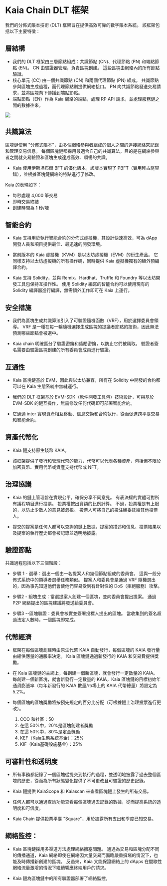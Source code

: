 # Kaia Chain DLT 框架

我們的分佈式賬本技術 (DLT) 框架旨在提供高效可靠的數字賬本系統。 該框架包括以下主要特徵：

## 層結構

- 我們的 DLT 框架由三層節點組成：共識節點 (CN)、代理節點 (PN) 和端點節點 (EN)。 CN 由驗證器管理，負責區塊創建。 這些區塊由網絡內的所有節點驗證。
- 核心單元 (CC) 由一個共識節點 (CN) 和兩個代理節點 (PN) 組成。 共識節點參與區塊生成過程，而代理節點則提供網絡接口。 PN 向共識節點發送交易請求，並將區塊向下傳播到端點節點。
- 端點節點（EN）作為 Kaia 網絡的端點，處理 RP API 請求，並處理服務鏈之間的數據往來。

![](/img/misc/kaia-nodes.jpg)

## 共識算法

區塊鏈使用 "分佈式賬本"，由多個網絡參與者組成的個人之間的連接網絡來記錄和管理交易信息。 每個區塊鏈都採用最適合自己的共識算法，目的是在網絡參與者之間就交易驗證和區塊生成達成高效、順暢的共識。

- Kaia 使用伊斯坦布爾 BFT 的優化版本，該版本實現了 PBFT（實用拜占庭容錯），並根據區塊鏈網絡的特點進行了修改。

Kaia 的表現如下：

- 每秒處理 4,000 筆交易
- 即時交易終結
- 創建時間為 1 秒/塊

## 智能合約

- Kaia 支持用於執行智能合約的分佈式虛擬機，其設計快速高效，可為 dApp 開發人員和項目提供最佳、最迅速的開發環境。

- 當前版本的 Kaia 虛擬機（KVM）是以太坊虛擬機（EVM）的衍生產品。 它同樣支持以太坊虛擬機的所有操作碼，同時提供 Kaia 虛擬機獨有的額外預編譯合約。

- Kaia 支持 Solidity，並與 Remix、Hardhat、Truffle 和 Foundry 等以太坊開發工具包保持互操作性。 使用 Solidity 編寫的智能合約可以使用現有的 Solidity 編譯器進行編譯，無需額外工作即可在 Kaia 上運行。

## 安全措施

- 我們為區塊生成共識算法引入了可驗證隨機函數（VRF），用於選擇委員會領導。 VRF 是一種在每一輪隨機選擇生成區塊的提議者節點的技術，因此無法預測哪些節點會被選中。

- Kaia chain 明確區分了驗證密鑰和獎勵密鑰，以防止它們被竊取。 驗證者簽名需要由驗證區塊創建的所有委員會成員進行驗證。

## 互通性

- Kaia 區塊鏈基於 EVM，因此與以太坊兼容，所有在 Solidity 中開發的合約都可以在 Kaia 生態系統中無縫運行。

- 我們的 DLT 框架基於 EVM-SDK（軟件開發工具包）技術設計，可與基於 EVM-SDK 的鏈互操作，無需修改任何代碼即可部署智能合約。

- 它通過 inter 實現資產相互移動、信息交換和合約執行，從而促進跨平臺交易和智能合約。

## 資產代幣化

- Kaia 鏈支持原生錢幣 KAIA。

- 該框架提供了發行和管理代幣的能力，代幣可以代表各種資產，包括但不限於加密貨幣、實用代幣或資產支持代幣或 NFT。

## 治理協議

- Kaia 的鏈上管理旨在實現公平，確保分享不同意見。 有表決權的實體可對所有議程項目進行投票。 投票權按出資額的比例計算。 不過，投票權是有上限的，以防止少數人的意見被忽視。 投票人可將自己的投注額委託給其他投票人。

- 提交的提案是任何人都可以查詢的鏈上數據，提案的描述和信息、投票結果以及提案的執行歷史都會被記錄並透明地披露。

## 驗證節點

共識過程包括以下三個階段：

- 步驟 1 - 選舉：選出一個由一名提案人和幾個節點組成的委員會。 這與一般分佈式系統中的領導者選舉任務類似。 提案人和委員會是通過 VRF 隨機選出的，因為事先知道他們會使他們容易受到有針對性的 DoS（拒絕服務）攻擊。

- 步驟2 - 組塊生成：當選提案人創建一個區塊，並向委員會提出提案。 通過 P2P 網絡提出的區塊建議將發送給委員會。

- 步驟3 --區塊驗證：委員會核實並簽署投標人提出的區塊。 當收集到的簽名超過法定人數時，一個區塊即完成。

## 代幣經濟

- 框架在每個區塊創建時由原生代幣 KAIA 自動發行，每個區塊的 KAIA 發行量由總供應量的通脹率決定。 Kaia 區塊鏈通過新發行的 KAIA 和交易費提供獎勵。

- 在 Kaia 區塊鏈的主網上，每創建一個新區塊，就會發行一定數量的 KAIA。 每創建一個新區塊，就會新發行一定數量的 KAIA，Kaia 區塊鏈的目標初始年通貨膨脹率（每年新發行的 KAIA 數量/市場上的 KAIA 代幣總量）將設定為 5.2%。

- 每個區塊的區塊獎勵將按預先規定的百分比分配（可根據鏈上治理投票進行更改）。

  1. CCO 和社區：50
    1. 在這 50%中，20%是區塊創建者獎勵
    2. 在這 50%中，80%是定金獎勵
  2. KEF（Kaia生態系統基金）：25%
  3. KIF（Kaia基礎設施基金）：25%

## 可審計性和透明度

- 所有事務都記錄了一個區塊從提交到執行的過程，並透明地披露了過去整個區塊的歷史，從而為所有狀態變化提供了不可更改且可驗證的歷史記錄。

- Kaia 鏈提供 KaiaScope 和 Kaiascan 來查看區塊鏈上發生的所有交易。

- 任何人都可以通過查詢功能查看每個區塊過去記錄的數據，從而提高系統的透明度和可信度。

- Kaia Chain 提供投票平臺 "Square"，用於披露所有支出和季度已知交易。

## 網絡監控：

- Kaia 區塊鏈採用多渠道方法處理網絡擁塞問題。 通過為交易和區塊分配不同的傳播通道，Kaia 網絡即使在網絡因大量交易而面臨嚴重擁堵的情況下，也能及時傳播新創建的區塊。 反過來，Kaia 又能保證網絡上的 dApps 在間歇性網絡流量激增的情況下繼續響應終端用戶的請求。

- Kaia 鏈為區塊鏈中的所有驗證器部署了網絡監控。
